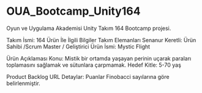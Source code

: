 # OUA_Bootcamp_Unity164
Oyun ve Uygulama Akademisi Unity Takım 164 Bootcamp projesi.

Takım İsmi: 164
Ürün İle İlgili Bilgiler
Takım Elemanları
Senanur Keretli: Ürün Sahibi /Scrum Master / Geliştirici
Ürün İsmi: Mystic Flight

Ürün Açıklaması
Konu: Mistik bir ortamda yaşayan perinin uçarak paraları toplamasını sağlamak ve sütunlara çarpmamak.
Hedef Kitle: 5-70 yaş 

Product Backlog URL
Detaylar: Puanlar Finobacci sayılarına göre belirlenmiştir. 
